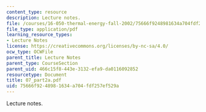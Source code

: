 ```yaml
---
content_type: resource
description: Lecture notes.
file: /courses/16-050-thermal-energy-fall-2002/75666f9248981634a704fdf257ef529a_07_part2a.pdf
file_type: application/pdf
learning_resource_types:
- Lecture Notes
license: https://creativecommons.org/licenses/by-nc-sa/4.0/
ocw_type: OCWFile
parent_title: Lecture Notes
parent_type: CourseSection
parent_uid: 466c15f8-443e-3132-efa9-da0116092852
resourcetype: Document
title: 07_part2a.pdf
uid: 75666f92-4898-1634-a704-fdf257ef529a
---
```

Lecture notes.